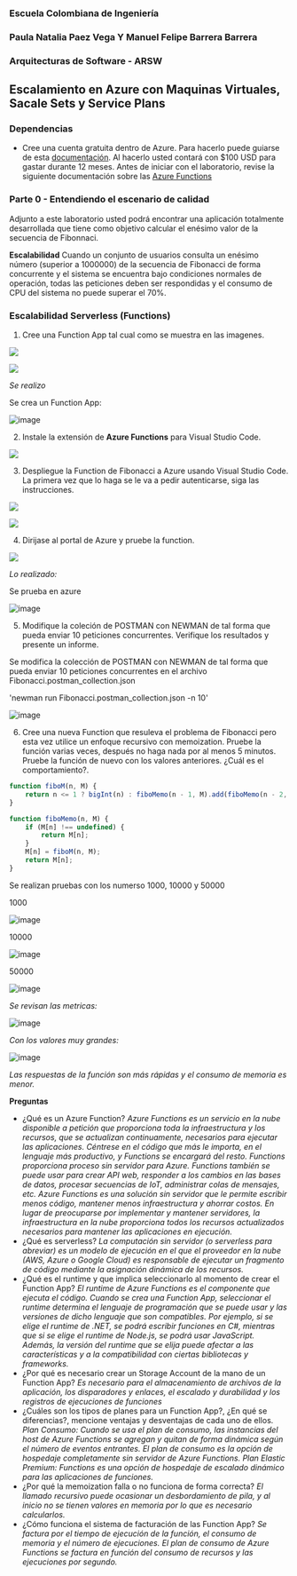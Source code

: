 ### Escuela Colombiana de Ingeniería
### Paula Natalia Paez Vega Y Manuel Felipe Barrera Barrera
### Arquitecturas de Software - ARSW

## Escalamiento en Azure con Maquinas Virtuales, Sacale Sets y Service Plans

### Dependencias
* Cree una cuenta gratuita dentro de Azure. Para hacerlo puede guiarse de esta [documentación](https://azure.microsoft.com/es-es/free/students/). Al hacerlo usted contará con $100 USD para gastar durante 12 meses.
Antes de iniciar con el laboratorio, revise la siguiente documentación sobre las [Azure Functions](https://www.c-sharpcorner.com/article/an-overview-of-azure-functions/)

### Parte 0 - Entendiendo el escenario de calidad

Adjunto a este laboratorio usted podrá encontrar una aplicación totalmente desarrollada que tiene como objetivo calcular el enésimo valor de la secuencia de Fibonnaci.

**Escalabilidad**
Cuando un conjunto de usuarios consulta un enésimo número (superior a 1000000) de la secuencia de Fibonacci de forma concurrente y el sistema se encuentra bajo condiciones normales de operación, todas las peticiones deben ser respondidas y el consumo de CPU del sistema no puede superar el 70%.

### Escalabilidad Serverless (Functions)

1. Cree una Function App tal cual como se muestra en las  imagenes.

![](images/part3/part3-function-config.png)

![](images/part3/part3-function-configii.png)

*Se realizo*

Se crea un Function App:

![image](https://github.com/user-attachments/assets/be796362-d764-4552-b4f3-e059d2bb7e32)

2. Instale la extensión de **Azure Functions** para Visual Studio Code.

![](images/part3/part3-install-extension.png)

3. Despliegue la Function de Fibonacci a Azure usando Visual Studio Code. La primera vez que lo haga se le va a pedir autenticarse, siga las instrucciones.

![](images/part3/part3-deploy-function-1.png)

![](images/part3/part3-deploy-function-2.png)

4. Dirijase al portal de Azure y pruebe la function.

![](images/part3/part3-test-function.png)

*Lo realizado:*

Se prueba en azure

![image](https://github.com/user-attachments/assets/b8d55367-ebed-4621-8573-07a02e140de2)

5. Modifique la coleción de POSTMAN con NEWMAN de tal forma que pueda enviar 10 peticiones concurrentes. Verifique los resultados y presente un informe.

Se modifica la colección de POSTMAN con NEWMAN de tal forma que pueda enviar 10 peticiones concurrentes en el archivo Fibonacci.postman_collection.json

'newman run Fibonacci.postman_collection.json -n 10'

![image](https://github.com/user-attachments/assets/1767ad31-1663-4f04-95f3-fbd6749cc394)

6. Cree una nueva Function que resuleva el problema de Fibonacci pero esta vez utilice un enfoque recursivo con memoization. Pruebe la función varias veces, después no haga nada por al menos 5 minutos. Pruebe la función de nuevo con los valores anteriores. ¿Cuál es el comportamiento?.


```javascript
function fiboM(n, M) {
    return n <= 1 ? bigInt(n) : fiboMemo(n - 1, M).add(fiboMemo(n - 2, M));
}

function fiboMemo(n, M) {
    if (M[n] !== undefined) {
        return M[n];
    }
    M[n] = fiboM(n, M);
    return M[n];
}
```
Se realizan pruebas con los numerso 1000, 10000 y 50000

1000

![image](https://github.com/user-attachments/assets/7eb550b0-a9f5-46dc-8b97-dfc5dc12e149)

10000

![image](https://github.com/user-attachments/assets/36fd26f7-0f0a-444e-825c-50706c93a076)

50000

![image](https://github.com/user-attachments/assets/b4ac54c9-b5db-4e5f-9dc5-ef81cc52b09a)

*Se revisan las metricas:*

![image](https://github.com/user-attachments/assets/59f9df46-83f6-4de3-bab9-2e7651874acd)

*Con los valores muy grandes:*

![image](https://github.com/user-attachments/assets/9cec082f-6043-4f82-8efd-e1900c1b0f23)

*Las respuestas de la función son más rápidas y el consumo de memoria es menor.*

**Preguntas**

* ¿Qué es un Azure Function?
*Azure Functions es un servicio en la nube disponible a petición que proporciona toda la infraestructura y los recursos, que se actualizan continuamente, necesarios para ejecutar las aplicaciones. Céntrese en el código que más le importa, en el lenguaje más productivo, y Functions se encargará del resto. Functions proporciona proceso sin servidor para Azure. Functions también se puede usar para crear API web, responder a los cambios en las bases de datos, procesar secuencias de IoT, administrar colas de mensajes, etc.
Azure Functions es una solución sin servidor que le permite escribir menos código, mantener menos infraestructura y ahorrar costos. En lugar de preocuparse por implementar y mantener servidores, la infraestructura en la nube proporciona todos los recursos actualizados necesarios para mantener las aplicaciones en ejecución.*
* ¿Qué es serverless?
*La computación sin servidor (o serverless para abreviar) es un modelo de ejecución en el que el proveedor en la nube (AWS, Azure o Google Cloud) es responsable de ejecutar un fragmento de código mediante la asignación dinámica de los recursos.*
* ¿Qué es el runtime y que implica seleccionarlo al momento de crear el Function App?
*El runtime de Azure Functions es el componente que ejecuta el código. Cuando se crea una Function App, seleccionar el runtime determina el lenguaje de programación que se puede usar y las versiones de dicho lenguaje que son compatibles.
Por ejemplo, si se elige el runtime de .NET, se podrá escribir funciones en C#, mientras que si se elige el runtime de Node.js, se podrá usar JavaScript.
Además, la versión del runtime que se elija puede afectar a las características y a la compatibilidad con ciertas bibliotecas y frameworks.*
* ¿Por qué es necesario crear un Storage Account de la mano de un Function App?
*Es necesario para el almacenamiento de archivos de la aplicación, los disparadores y enlaces, el escalado y durabilidad y los registros de ejecuciones de funciones*
* ¿Cuáles son los tipos de planes para un Function App?, ¿En qué se diferencias?, mencione ventajas y desventajas de cada uno de ellos.
*Plan Consumo: Cuando se usa el plan de consumo, las instancias del host de Azure Functions se agregan y quitan de forma dinámica según el número de eventos entrantes. El plan de consumo es la opción de hospedaje completamente sin servidor de Azure Functions.
Plan Elastic Premium: Functions es una opción de hospedaje de escalado dinámico para las aplicaciones de funciones.*
* ¿Por qué la memoization falla o no funciona de forma correcta?
*El llamado recursivo puede ocasionar un desbordamiento de pila, y al inicio no se tienen valores en memoria por lo que es necesario calcularlos.*
* ¿Cómo funciona el sistema de facturación de las Function App?
*Se factura por el tiempo de ejecución de la función, el consumo de memoria y el número de ejecuciones. El plan de consumo de Azure Functions se factura en función del consumo de recursos y las ejecuciones por segundo.*
